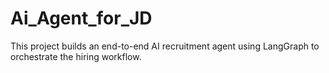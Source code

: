 # Ai_Agent_for_JD
This project builds an end-to-end AI recruitment agent using LangGraph to orchestrate the hiring workflow.
